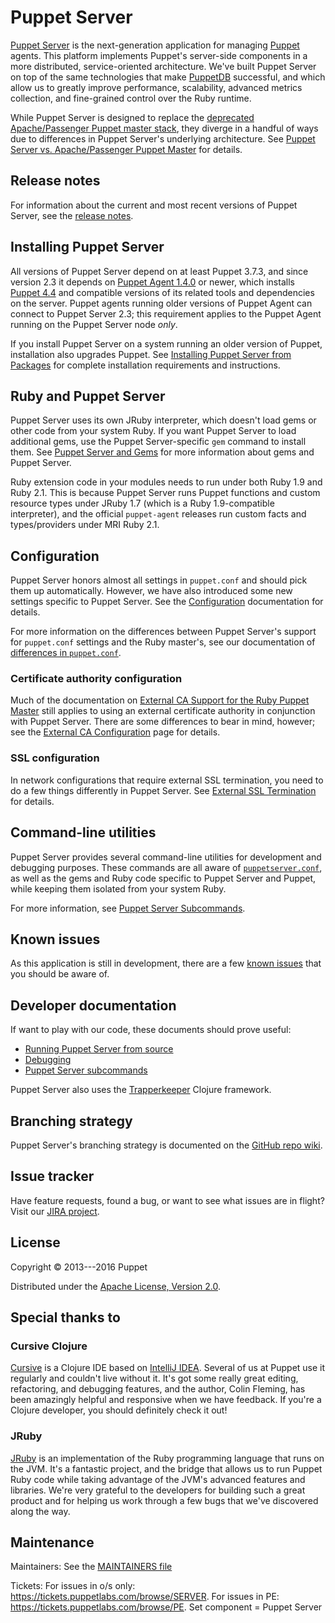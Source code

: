 # Puppet Server

[Puppet Server](./documentation/services_master_puppetserver.markdown) is the
next-generation application for managing
[Puppet](https://docs.puppet.com/puppet/) agents. This platform implements
Puppet's server-side components in a more distributed, service-oriented
architecture. We've built Puppet Server on top of the same technologies that
make [PuppetDB](https://docs.puppet.com/puppetdb/) successful, and which
allow us to greatly improve performance, scalability, advanced metrics
collection, and fine-grained control over the Ruby runtime.

While Puppet Server is designed to replace the
[deprecated](https://docs.puppet.com/puppet/latest/reference/deprecated_servers.html)
[Apache/Passenger Puppet master
stack](https://docs.puppet.com/puppet/latest/reference/services_master_rack.html),
they diverge in a handful of ways due to differences in Puppet Server's
underlying architecture. See [Puppet Server vs. Apache/Passenger Puppet
Master](./documentation/puppetserver_vs_passenger.markdown) for details.

## Release notes

For information about the current and most recent versions of Puppet Server,
see the [release notes](./documentation/release_notes.markdown).

## Installing Puppet Server

All versions of Puppet Server depend on at least Puppet 3.7.3, and since
version 2.3 it depends on [Puppet Agent
1.4.0](https://docs.puppet.com/puppet/4.4/reference/about_agent.html) or newer,
which installs [Puppet 4.4](https://docs.puppet.com/puppet/4.4/) and compatible
versions of its related tools and dependencies on the server. Puppet agents
running older versions of Puppet Agent can connect to Puppet Server 2.3;
this requirement applies to the Puppet Agent running on the Puppet Server node
*only*.

If you install Puppet Server on a system running an older version of Puppet,
installation also upgrades Puppet. See [Installing Puppet Server from
Packages](./documentation/install_from_packages.markdown) for complete
installation requirements and instructions.

## Ruby and Puppet Server

Puppet Server uses its own JRuby interpreter, which doesn't load gems or other
code from your system Ruby. If you want Puppet Server to load additional gems,
use the Puppet Server-specific `gem` command to install them. See [Puppet
Server and Gems](./documentation/gems.markdown) for more information about gems
and Puppet Server.

Ruby extension code in your modules needs to run under both Ruby 1.9 and Ruby
2.1. This is because Puppet Server runs Puppet functions and custom resource
types under JRuby 1.7 (which is a Ruby 1.9-compatible interpreter), and the
official `puppet-agent` releases run custom facts and types/providers under MRI
Ruby 2.1.

## Configuration

Puppet Server honors almost all settings in `puppet.conf` and should pick them
up automatically. However, we have also introduced some new settings specific
to Puppet Server. See the [Configuration](./documentation/configuration.markdown)
documentation for details.

For more information on the differences between Puppet Server's support for
`puppet.conf` settings and the Ruby master's, see our documentation of
[differences in
`puppet.conf`](./documentation/puppet_conf_setting_diffs.markdown).

### Certificate authority configuration

Much of the documentation on [External CA Support for the Ruby Puppet
Master](https://docs.puppet.com/puppet/latest/reference/config_ssl_external_ca.html)
still applies to using an external certificate authority in conjunction
with Puppet Server. There are some differences to bear in mind, however; see the
[External CA Configuration](./documentation/external_ca_configuration.markdown)
page for details.

### SSL configuration

In network configurations that require external SSL termination, you need to do
a few things differently in Puppet Server. See
[External SSL Termination](./documentation/external_ssl_termination.markdown)
for details.

## Command-line utilities

Puppet Server provides several command-line utilities for development and
debugging purposes. These commands are all aware of
[`puppetserver.conf`](./documentation/config_file_puppetserver.markdown), as
well as the gems and Ruby code specific to Puppet Server and Puppet, while
keeping them isolated from your system Ruby.

For more information, see [Puppet Server
Subcommands](./documentation/subcommands.markdown).

## Known issues

As this application is still in development, there are a few [known
issues](./documentation/known_issues.markdown) that you should be aware of.

## Developer documentation

If want to play with our code, these documents should prove useful:

-   [Running Puppet Server from
    source](./documentation/dev_running_from_source.markdown)
-   [Debugging](./documentation/dev_debugging.markdown)
-   [Puppet Server subcommands](./documentation/subcommands.markdown)

Puppet Server also uses the
[Trapperkeeper](https://github.com/puppetlabs/trapperkeeper) Clojure framework.

## Branching strategy

Puppet Server's branching strategy is documented on the [GitHub repo
wiki](https://github.com/puppetlabs/puppetserver/wiki/Branching-Strategy).

## Issue tracker

Have feature requests, found a bug, or want to see what issues are in flight?
Visit our [JIRA project](https://tickets.puppetlabs.com/browse/SERVER).

## License

Copyright © 2013---2016 Puppet

Distributed under the [Apache License, Version
2.0](http://www.apache.org/licenses/LICENSE-2.0.html).

## Special thanks to

### Cursive Clojure

[Cursive](https://cursiveclojure.com/) is a Clojure IDE based on [IntelliJ
IDEA](http://www.jetbrains.com/idea/download/index.html). Several of us at
Puppet use it regularly and couldn't live without it. It's got some really great
editing, refactoring, and debugging features, and the author, Colin Fleming, has
been amazingly helpful and responsive when we have feedback. If you're a Clojure
developer, you should definitely check it out!

### JRuby

[JRuby](http://jruby.org/) is an implementation of the Ruby programming language
that runs on the JVM. It's a fantastic project, and the bridge that allows us to
run Puppet Ruby code while taking advantage of the JVM's advanced features and
libraries. We're very grateful to the developers for building such a great
product and for helping us work through a few bugs that we've discovered along
the way.

## Maintenance

Maintainers: See the [MAINTAINERS file](./MAINTAINERS)

Tickets: For issues in o/s only: https://tickets.puppetlabs.com/browse/SERVER. For issues in PE: https://tickets.puppetlabs.com/browse/PE. Set component = Puppet Server
